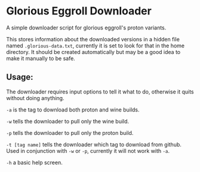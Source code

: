 # Glorious Eggroll Downloader
A simple downloader script for glorious eggroll's proton variants.

This stores information about the downloaded versions in a hidden file named `.glorious-data.txt`, currently it is set to look for that in the home directory. It should be created automatically but may be a good idea to make it manually to be safe.

## Usage:
The downloader requires input options to tell it what to do, otherwise it quits without doing anything.

`-a` is the tag to download both proton and wine builds.

`-w` tells the downloader to pull only the wine build.

`-p` tells the downloader to pull only the proton build.

`-t [tag name]` tells the downloader which tag to download from github. 
Used in conjunction with `-w` or `-p`, currently it will not work with `-a`.

`-h` a basic help screen.
